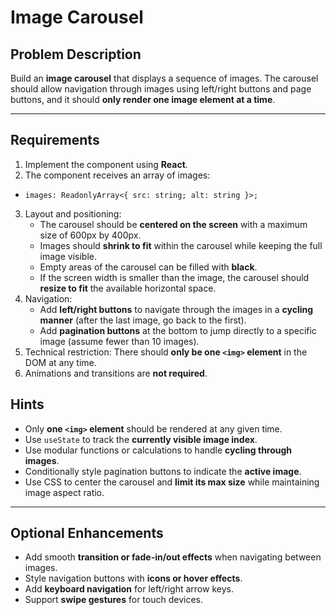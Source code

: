 # Image Carousel

## Problem Description
Build an **image carousel** that displays a sequence of images. The carousel should allow navigation through images using left/right buttons and page buttons, and it should **only render one image element at a time**.

---

## Requirements
1. Implement the component using **React**.
2. The component receives an array of images:

- `images: ReadonlyArray<{ src: string; alt: string }>;`

3. Layout and positioning:
   - The carousel should be **centered on the screen** with a maximum size of 600px by 400px.
   - Images should **shrink to fit** within the carousel while keeping the full image visible.
   - Empty areas of the carousel can be filled with **black**.
   - If the screen width is smaller than the image, the carousel should **resize to fit** the available horizontal space.
4. Navigation:
   - Add **left/right buttons** to navigate through the images in a **cycling manner** (after the last image, go back to the first).
   - Add **pagination buttons** at the bottom to jump directly to a specific image (assume fewer than 10 images).
5. Technical restriction: There should **only be one `<img>` element** in the DOM at any time.
6. Animations and transitions are **not required**.

## Hints
- Only **one `<img>` element** should be rendered at any given time.
- Use `useState` to track the **currently visible image index**.
- Use modular functions or calculations to handle **cycling through images**.
- Conditionally style pagination buttons to indicate the **active image**.
- Use CSS to center the carousel and **limit its max size** while maintaining image aspect ratio.

---

## Optional Enhancements
- Add smooth **transition or fade-in/out effects** when navigating between images.
- Style navigation buttons with **icons or hover effects**.
- Add **keyboard navigation** for left/right arrow keys.
- Support **swipe gestures** for touch devices.